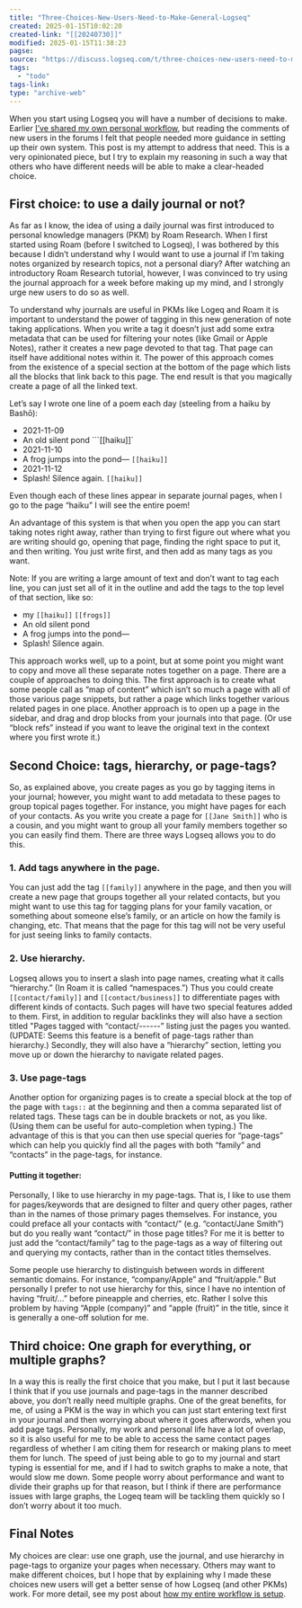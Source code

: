 ```yaml
---
title: "Three-Choices-New-Users-Need-to-Make-General-Logseq"
created: 2025-01-15T10:02:20
created-link: "[[20240730]]"
modified: 2025-01-15T11:38:23
pagse:
source: "https://discuss.logseq.com/t/three-choices-new-users-need-to-make/3411"
tags:
  - "todo"
tags-link:
type: "archive-web"
---
```


When you start using Logseq you will have a number of decisions to make. Earlier [I’ve shared my own personal workflow](https://discuss.logseq.com/t/my-logseq-workflow/2278), but reading the comments of new users in the forums I felt that people needed more guidance in setting up their own system. This post is my attempt to address that need. This is a very opinionated piece, but I try to explain my reasoning in such a way that others who have different needs will be able to make a clear-headed choice.

## First choice: to use a daily journal or not?

As far as I know, the idea of using a daily journal was first introduced to personal knowledge managers (PKM) by Roam Research. When I first started using Roam (before I switched to Logseq), I was bothered by this because I didn’t understand why I would want to use a journal if I’m taking notes organized by research topics, not a personal diary? After watching an introductory Roam Research tutorial, however, I was convinced to try using the journal approach for a week before making up my mind, and I strongly urge new users to do so as well.

To understand why journals are useful in PKMs like Logeq and Roam it is important to understand the power of tagging in this new generation of note taking applications. When you write a tag it doesn’t just add some extra metadata that can be used for filtering your notes (like Gmail or Apple Notes), rather it creates a new page devoted to that tag. That page can itself have additional notes within it. The power of this approach comes from the existence of a special section at the bottom of the page which lists all the blocks that link back to this page. The end result is that you magically create a page of all the linked text.

Let’s say I wrote one line of a poem each day (steeling from a haiku by Bashō):

- 2021-11-09
- An old silent pond \`\`\`\[\[haiku\]\]\`
- 2021-11-10
- A frog jumps into the pond— `[[haiku]]`
- 2021-11-12
- Splash! Silence again. `[[haiku]]`

Even though each of these lines appear in separate journal pages, when I go to the page “haiku” I will see the entire poem!

An advantage of this system is that when you open the app you can start taking notes right away, rather than trying to first figure out where what you are writing should go, opening that page, finding the right space to put it, and then writing. You just write first, and then add as many tags as you want.

Note: If you are writing a large amount of text and don’t want to tag each line, you can just set all of it in the outline and add the tags to the top level of that section, like so:

- my `[[haiku]]` `[[frogs]]`
- An old silent pond
- A frog jumps into the pond—
- Splash! Silence again.

This approach works well, up to a point, but at some point you might want to copy and move all these separate notes together on a page. There are a couple of approaches to doing this. The first approach is to create what some people call as “map of content” which isn’t so much a page with all of those various page snippets, but rather a page which links together various related pages in one place. Another approach is to open up a page in the sidebar, and drag and drop blocks from your journals into that page. (Or use “block refs” instead if you want to leave the original text in the context where you first wrote it.)

## Second Choice: tags, hierarchy, or page-tags?

So, as explained above, you create pages as you go by tagging items in your journal; however, you might want to add metadata to these pages to group topical pages together. For instance, you might have pages for each of your contacts. As you write you create a page for `[[Jane Smith]]` who is a cousin, and you might want to group all your family members together so you can easily find them. There are three ways Logseq allows you to do this.

### 1\. Add tags anywhere in the page.

You can just add the tag `[[family]]` anywhere in the page, and then you will create a new page that groups together all your related contacts, but you might want to use this tag for tagging plans for your family vacation, or something about someone else’s family, or an article on how the family is changing, etc. That means that the page for this tag will not be very useful for just seeing links to family contacts.

### 2\. Use hierarchy.

Logseq allows you to insert a slash into page names, creating what it calls “hierarchy.” (In Roam it is called “namespaces.”) Thus you could create `[[contact/family]]` and `[[contact/business]]` to differentiate pages with different kinds of contacts. Such pages will have two special features added to them. First, in addition to regular backlinks they will also have a section titled "Pages tagged with “contact/------” listing just the pages you wanted. (UPDATE: Seems this feature is a benefit of page-tags rather than hierarchy.) Secondly, they will also have a “hierarchy” section, letting you move up or down the hierarchy to navigate related pages.

### 3\. Use page-tags

Another option for organizing pages is to create a special block at the top of the page with `tags::` at the beginning and then a comma separated list of related tags. These tags can be in double brackets or not, as you like. (Using them can be useful for auto-completion when typing.) The advantage of this is that you can then use special queries for “page-tags” which can help you quickly find all the pages with both “family” and “contacts” in the page-tags, for instance.

#### Putting it together:

Personally, I like to use hierarchy in my page-tags. That is, I like to use them for pages/keywords that are designed to filter and query other pages, rather than in the names of those primary pages themselves. For instance, you could preface all your contacts with “contact/” (e.g. “contact/Jane Smith”) but do you really want “contact/” in those page titles? For me it is better to just add the “contact/family” tag to the page-tags as a way of filtering out and querying my contacts, rather than in the contact titles themselves.

Some people use hierarchy to distinguish between words in different semantic domains. For instance, “company/Apple” and “fruit/apple.” But personally I prefer to not use hierarchy for this, since I have no intention of having “fruit/…” before pineapple and cherries, etc. Rather I solve this problem by having “Apple (company)” and “apple (fruit)” in the title, since it is generally a one-off solution for me.

## Third choice: One graph for everything, or multiple graphs?

In a way this is really the first choice that you make, but I put it last because I think that if you use journals and page-tags in the manner described above, you don’t really need multiple graphs. One of the great benefits, for me, of using a PKM is the way in which you can just start entering text first in your journal and then worrying about where it goes afterwords, when you add page tags. Personally, my work and personal life have a lot of overlap, so it is also useful for me to be able to access the same contact pages regardless of whether I am citing them for research or making plans to meet them for lunch. The speed of just being able to go to my journal and start typing is essential for me, and if I had to switch graphs to make a note, that would slow me down. Some people worry about performance and want to divide their graphs up for that reason, but I think if there are performance issues with large graphs, the Logeq team will be tackling them quickly so I don’t worry about it too much.

## Final Notes

My choices are clear: use one graph, use the journal, and use hierarchy in page-tags to organize your pages when necessary. Others may want to make different choices, but I hope that by explaining why I made these choices new users will get a better sense of how Logseq (and other PKMs) work. For more detail, see my post about [how my entire workflow is setup](https://discuss.logseq.com/t/my-logseq-workflow/2278).

